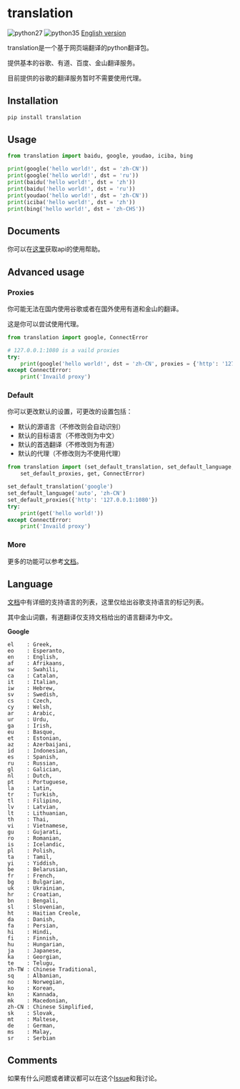 # translation

![python27](https://img.shields.io/badge/python-2.7-ff69b4.svg) ![python35](https://img.shields.io/badge/python-3.5-green.svg) [English version](https://github.com/littlecodersh/translation/blob/master/README_EN.md)

translation是一个基于网页端翻译的python翻译包。

提供基本的谷歌、有道、百度、金山翻译服务。

目前提供的谷歌的翻译服务暂时不需要使用代理。

## Installation

```bash
pip install translation
```

## Usage

```python
from translation import baidu, google, youdao, iciba, bing

print(google('hello world!', dst = 'zh-CN'))
print(google('hello world!', dst = 'ru'))
print(baidu('hello world!', dst = 'zh'))
print(baidu('hello world!', dst = 'ru'))
print(youdao('hello world!', dst = 'zh-CN'))
print(iciba('hello world!', dst = 'zh'))
print(bing('hello world!', dst = 'zh-CHS'))
```

## Documents

你可以在[这里](http://translation.readthedocs.io/zh_CN/latest/)获取api的使用帮助。

## Advanced usage

### Proxies

你可能无法在国内使用谷歌或者在国外使用有道和金山的翻译。

这是你可以尝试使用代理。

```python
from translation import google, ConnectError

# 127.0.0.1:1080 is a vaild proxies
try:
    print(google('hello world!', dst = 'zh-CN', proxies = {'http': '127.0.0.1:1080'}))
except ConnectError:
    print('Invaild proxy')
```

### Default

你可以更改默认的设置，可更改的设置包括：
* 默认的源语言（不修改则会自动识别）
* 默认的目标语言（不修改则为中文）
* 默认的首选翻译（不修改则为有道）
* 默认的代理（不修改则为不使用代理）

```python
from translation import (set_default_translation, set_default_language,
    set_default_proxies, get, ConnectError)

set_default_translation('google')
set_default_language('auto', 'zh-CN')
set_default_proxies({'http': '127.0.0.1:1080'})
try:
    print(get('hello world!'))
except ConnectError:
    print('Invaild proxy')
```

### More

更多的功能可以参考[文档](http://translation.readthedocs.io/zh_CN/latest/)。

## Language

[文档](http://translation.readthedocs.io/zh_CN/latest/)中有详细的支持语言的列表，这里仅给出谷歌支持语言的标记列表。

其中金山词霸，有道翻译仅支持文档给出的语言翻译为中文。

**Google**
```
el    : Greek,
eo    : Esperanto,
en    : English,
af    : Afrikaans,
sw    : Swahili,
ca    : Catalan,
it    : Italian,
iw    : Hebrew,
sv    : Swedish,
cs    : Czech,
cy    : Welsh,
ar    : Arabic,
ur    : Urdu,
ga    : Irish,
eu    : Basque,
et    : Estonian,
az    : Azerbaijani,
id    : Indonesian,
es    : Spanish,
ru    : Russian,
gl    : Galician,
nl    : Dutch,
pt    : Portuguese,
la    : Latin,
tr    : Turkish,
tl    : Filipino,
lv    : Latvian,
lt    : Lithuanian,
th    : Thai,
vi    : Vietnamese,
gu    : Gujarati,
ro    : Romanian,
is    : Icelandic,
pl    : Polish,
ta    : Tamil,
yi    : Yiddish,
be    : Belarusian,
fr    : French,
bg    : Bulgarian,
uk    : Ukrainian,
hr    : Croatian,
bn    : Bengali,
sl    : Slovenian,
ht    : Haitian Creole,
da    : Danish,
fa    : Persian,
hi    : Hindi,
fi    : Finnish,
hu    : Hungarian,
ja    : Japanese,
ka    : Georgian,
te    : Telugu,
zh-TW : Chinese Traditional,
sq    : Albanian,
no    : Norwegian,
ko    : Korean,
kn    : Kannada,
mk    : Macedonian,
zh-CN : Chinese Simplified,
sk    : Slovak,
mt    : Maltese,
de    : German,
ms    : Malay,
sr    : Serbian
```

## Comments

如果有什么问题或者建议都可以在这个[Issue](https://github.com/littlecodersh/translation/issues/1)和我讨论。
